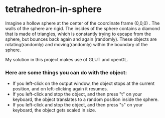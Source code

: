 # tetrahedron-in-sphere

Imagine a hollow sphere at the center of the coordinate frame (0,0,0) . 
The walls of the sphere are rigid. The insides of the sphere contains a diamond that is made of triangles, which is constantly trying to escape from the sphere, but bounces back again and again (randomly). These objects are rotating(randomly) and moving(randomly) within the boundary of the sphere. 

My solution in this project makes use of GLUT and openGL.


### Here are some things you can do with the object:
- If you left-click on the output window, the object stops at the current position, and on left-clicking again it resumes.
- If you left-click and stop the object, and then press "t" on your keyboard, the object translates to a random position inside the sphere.
- If you left-click and stop the object, and then press "s" on your keyboard, the object gets scaled in size.


